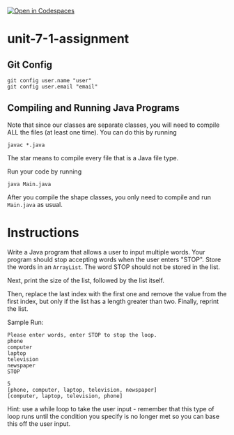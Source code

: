 [![Open in Codespaces](https://classroom.github.com/assets/launch-codespace-2972f46106e565e64193e422d61a12cf1da4916b45550586e14ef0a7c637dd04.svg)](https://classroom.github.com/open-in-codespaces?assignment_repo_id=18270766)
# unit-7-1-assignment

## Git Config
```
git config user.name "user"
git config user.email "email"
```

## Compiling and Running Java Programs
Note that since our classes are separate classes, you will need to compile ALL the files (at least one time).  You can do this by running
```
javac *.java
```
The star means to compile every file that is a Java file type.

Run your code by running
```
java Main.java
```

After you compile the shape classes, you only need to compile and run `Main.java` as usual.

# Instructions  

Write a Java program that allows a user to input multiple words.  Your program should stop accepting words when the user enters "STOP".  Store the words in an `ArrayList`.  The word STOP should not be stored in the list.

Next, print the size of the list, followed by the list itself.

Then, replace the last index with the first one and remove the value from the first index, but only if the list has a length greater than two.  Finally, reprint the list.

Sample Run:
```
Please enter words, enter STOP to stop the loop.
phone
computer
laptop
television
newspaper
STOP

5
[phone, computer, laptop, television, newspaper]
[computer, laptop, television, phone]
```

Hint: use a while loop to take the user input - remember that this type of loop runs until the condition you specify is no longer met so you can base this off the user input.
